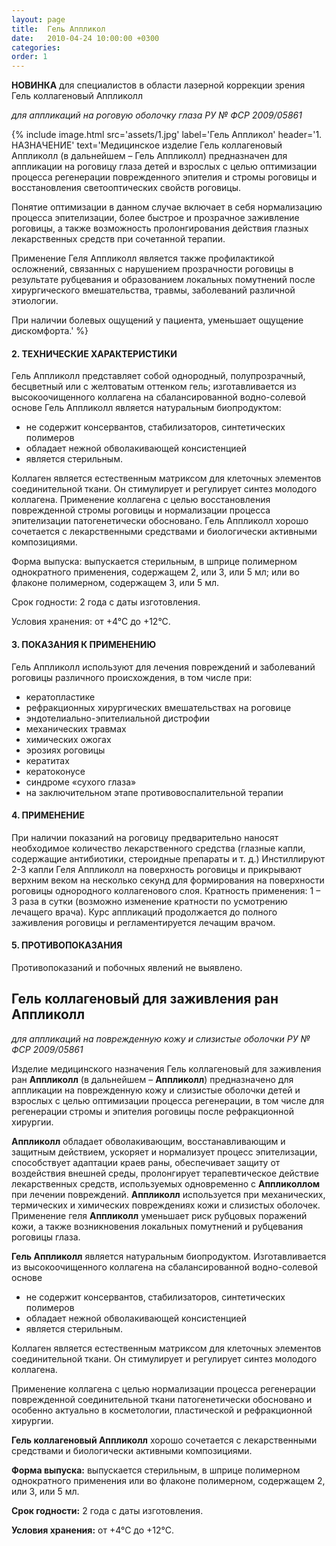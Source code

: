 ```yaml
---
layout: page
title:  Гель Аппликол
date:   2010-04-24 10:00:00 +0300
categories:
order: 1
---
```


**НОВИНКА** для специалистов в области лазерной коррекции зрения
Гель коллагеновый Аппликолл

*для аппликаций на роговую оболочку глаза РУ № ФСР 2009/05861*

{% include image.html src='assets/1.jpg'
  label='Гель Аппликол'
  header='1. НАЗНАЧЕНИЕ' 
  text='Медицинское изделие Гель коллагеновый Аппликолл (в дальнейшем – Гель Аппликолл) предназначен для аппликации на роговицу глаза детей и взрослых с целью оптимизации процесса регенерации поврежденного эпителия и стромы роговицы и восстановления светооптических свойств роговицы. 

Понятие оптимизации в данном случае включает в себя нормализацию процесса эпителизации, более быстрое и прозрачное заживление роговицы, а также возможность пролонгирования действия глазных лекарственных средств при сочетанной терапии.

Применение Геля Аппликолл является также профилактикой осложнений, связанных с нарушением прозрачности роговицы в результате рубцевания и образованием локальных помутнений после хирургического вмешательства, травмы, заболеваний различной этиологии.

При наличии болевых ощущений у пациента, уменьшает ощущение дискомфорта.'
%}
 
#### 2. ТЕХНИЧЕСКИЕ ХАРАКТЕРИСТИКИ
Гель Аппликолл представляет собой однородный, полупрозрачный, бесцветный или с желтоватым оттенком гель; изготавливается из высокоочищенного коллагена на сбалансированной водно-солевой основе
Гель Аппликолл является натуральным биопродуктом:
  * не содержит консервантов, стабилизаторов, синтетических полимеров
  * обладает нежной обволакивающей консистенцией
  * является стерильным.

Коллаген является естественным матриксом для клеточных элементов соединительной ткани. Он стимулирует и регулирует синтез молодого коллагена. Применение коллагена с целью восстановления поврежденной стромы роговицы и нормализации процесса эпителизации патогенетически обосновано. 
Гель Аппликолл хорошо сочетается с лекарственными средствами и биологически активными композициями.

Форма выпуска: выпускается стерильным, в шприце полимерном однократного применения, содержащем 2, или 3, или 5 мл;  или во флаконе полимерном, содержащем 3, или 5 мл.

Срок годности: 2 года с даты изготовления.

Условия хранения: от +4°С до +12°С.

#### 3. ПОКАЗАНИЯ К ПРИМЕНЕНИЮ
Гель Аппликолл используют для лечения повреждений и заболеваний роговицы различного происхождения, в том числе при:
  * кератопластике
  * рефракционных хирургических вмешательствах на роговице
  * эндотелиально-эпителиальной дистрофии
  * механических травмах
  * химических ожогах
  * эрозиях роговицы
  * кератитах
  * кератоконусе
  * синдроме «сухого глаза»
  * на заключительном этапе противовоспалительной терапии

#### 4. ПРИМЕНЕНИЕ
При наличии показаний на роговицу предварительно наносят необходимое количество лекарственного средства (глазные капли, содержащие антибиотики, стероидные препараты и т. д.)
Инстиллируют 2-3 капли Геля Аппликолл на поверхность роговицы и прикрывают верхним веком на несколько секунд для формирования на поверхности роговицы однородного коллагенового слоя.
Кратность применения: 1 – 3 раза в сутки (возможно изменение кратности по усмотрению лечащего врача). Курс аппликаций продолжается до полного заживления роговицы и регламентируется лечащим врачом.

#### 5. ПРОТИВОПОКАЗАНИЯ
Противопоказаний и побочных явлений не выявлено.
 
## Гель коллагеновый для заживления ран Аппликолл
*для аппликаций на поврежденную кожу и слизистые оболочки РУ № ФСР 2009/05861*

Изделие медицинского назначения Гель коллагеновый для заживления ран **Аппликолл** (в дальнейшем – **Аппликолл**) предназначено для аппликации на поврежденную кожу и слизистые оболочки детей и взрослых с целью оптимизации процесса регенерации, в том числе для регенерации стромы и эпителия роговицы после рефракционной хирургии.
 
**Аппликолл** обладает обволакивающим, восстанавливающим и защитным действием, ускоряет и нормализует процесс эпителизации, способствует адаптации краев раны, обеспечивает защиту от воздействия внешней среды, пролонгирует терапевтическое действие лекарственных средств, используемых одновременно с **Аппликоллом** при лечении повреждений.
**Аппликолл** используется при механических, термических и химических повреждениях кожи и слизистых оболочек.
Применение геля **Аппликолл** уменьшает риск рубцовых поражений кожи, а также возникновения локальных помутнений и рубцевания роговицы глаза.

**Гель Аппликолл** является натуральным биопродуктом. Изготавливается из высокоочищенного коллагена на сбалансированной водно-солевой основе

* не содержит консервантов, стабилизаторов, синтетических полимеров
* обладает нежной обволакивающей консистенцией
* является стерильным.

Коллаген является естественным матриксом для клеточных элементов соединительной ткани. Он стимулирует и регулирует синтез молодого коллагена.

Применение коллагена с целью нормализации процесса регенерации поврежденной соединительной ткани патогенетически обосновано и особенно актуально в косметологии, пластической и рефракционной хирургии.

**Гель коллагеновый Аппликолл** хорошо сочетается с лекарственными средствами и биологически активными композициями.

**Форма выпуска:** выпускается стерильным, в шприце полимерном однократного применения или во флаконе полимерном, содержащем 2, или 3, или 5 мл.

**Срок годности:** 2 года с даты изготовления.

**Условия хранения:** от +4°С до +12°С.
